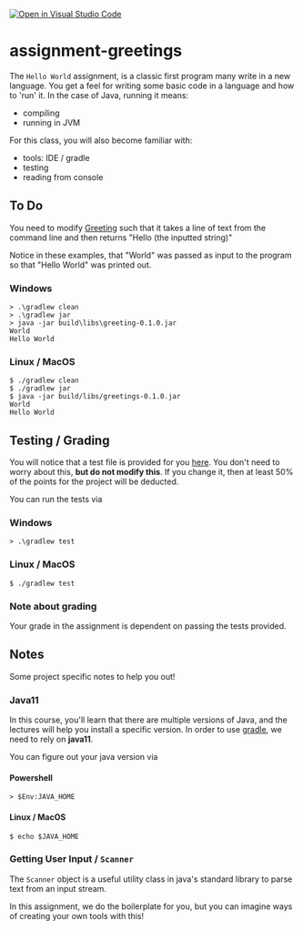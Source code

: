 [![Open in Visual Studio Code](https://classroom.github.com/assets/open-in-vscode-f059dc9a6f8d3a56e377f745f24479a46679e63a5d9fe6f495e02850cd0d8118.svg)](https://classroom.github.com/online_ide?assignment_repo_id=6628128&assignment_repo_type=AssignmentRepo)
# assignment-greetings

The `Hello World` assignment, is a classic first program many write in a new language. You get a feel for writing some
basic code in a language and how to 'run' it. In the case of Java, running it means:
- compiling
- running in JVM

For this class, you will also become familiar with:
- tools: IDE / gradle
- testing
- reading from console

## To Do
You need to modify [Greeting](src/main/java/edu/fcc/cmis106/greetings/Greeting.java) such that it takes a line of text
from the command line and then returns "Hello (the inputted string)"

Notice in these examples, that "World" was passed as input to the program so that "Hello World" was printed out.

### Windows
```shell
> .\gradlew clean
> .\gradlew jar
> java -jar build\libs\greeting-0.1.0.jar
World
Hello World
```

### Linux / MacOS
```shell
$ ./gradlew clean
$ ./gradlew jar
$ java -jar build/libs/greetings-0.1.0.jar
World
Hello World
```

## Testing / Grading
You will notice that a test file is provided for you [here](src/test/java/edu/fcc/cmis106/greetings/GreetingTest.java).
You don't need to worry about this, **but do not modify this**. If you change it, then at least 50% of the points for
the project will be deducted.

You can run the tests via

### Windows
```shell
> .\gradlew test
```

### Linux / MacOS
```shell
$ ./gradlew test
```

### Note about grading
Your grade in the assignment is dependent on passing the tests provided.

## Notes
Some project specific notes to help you out!

### Java11
In this course, you'll learn that there are multiple versions of Java, and the lectures
will help you install a specific version. In order to use [gradle](https://gradle.org/), we need to rely
on **java11**. 

You can figure out your java version via

#### Powershell
```shell
> $Env:JAVA_HOME
```

#### Linux / MacOS
```shell
$ echo $JAVA_HOME
```

### Getting User Input / `Scanner`
The `Scanner` object is a useful utility class in java's standard library
to parse text from an input stream. 

In this assignment, we do the boilerplate for you, but you can imagine ways of creating
your own tools with this!